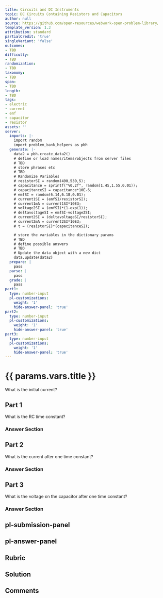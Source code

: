 ```yaml
---
title: Circuits and DC Instruments
topic: DC Circuits Containing Resistors and Capacitors
author: null
source: https://github.com/open-resources/webwork-open-problem-library/tree/master/Contrib/BrockPhysics/College_Physics_Urone/21.Circuits_and_DC_Instruments/21-06.DC_Circuits_Containing_Resistors_and_Capacitors/NU_U17_21_06_006.pg
template_version: 1.3
attribution: standard
partialCredit: 'true'
singleVariant: 'false'
outcomes:
- TBD
difficulty:
- TBD
randomization:
- TBD
taxonomy:
- TBD
span:
- TBD
length:
- TBD
tags:
- electric
- current
- emf
- capacitor
- resistor
assets: ''
server:
  imports: |-
    import random
    import problem_bank_helpers as pbh
  generate: |-
    data2 = pbh.create_data2()
    # define or load names/items/objects from server files
    # TBD
    # store phrases etc
    # TBD
    # Randomize Variables
    # resistorSI = random(490,530,5);
    # capacitance = sprintf("%0.2f", random(1.45,1.55,0.01));
    # capacitanceSI = capacitance*10E-6;
    # emfSI = random(6.14,6.18,0.01);
    # current1SI = (emfSI/resistorSI);
    # current1mA = current1SI*10E3;
    # voltage2SI = (emfSI)*(1-exp(1));
    # deltavoltageSI = emfSI-voltage2SI;
    # current2SI = (deltavoltageSI/resistorSI);
    # current2mA = current2SI*10E3;
    # t = (resistorSI)*(capacitanceSI);

    # store the variables in the dictionary params
    # TBD
    # define possible answers
    # TBD
    # Update the data object with a new dict
    data.update(data2)
  prepare: |
    pass
  parse: |
    pass
  grade: |
    pass
part1:
  type: number-input
  pl-customizations:
    weight: '1'
    hide-answer-panel: 'true'
part2:
  type: number-input
  pl-customizations:
    weight: '1'
    hide-answer-panel: 'true'
part3:
  type: number-input
  pl-customizations:
    weight: '1'
    hide-answer-panel: 'true'
---
```


# {{ params.vars.title }} 


What is the initial current?

## Part 1 
What is the RC time constant? 


 ### Answer Section

## Part 2 
What is the current after one time constant? 


 ### Answer Section

## Part 3 
What is the voltage on the capacitor after one time constant? 


 ### Answer Section


## pl-submission-panel 


## pl-answer-panel 


## Rubric 


## Solution 


## Comments 


